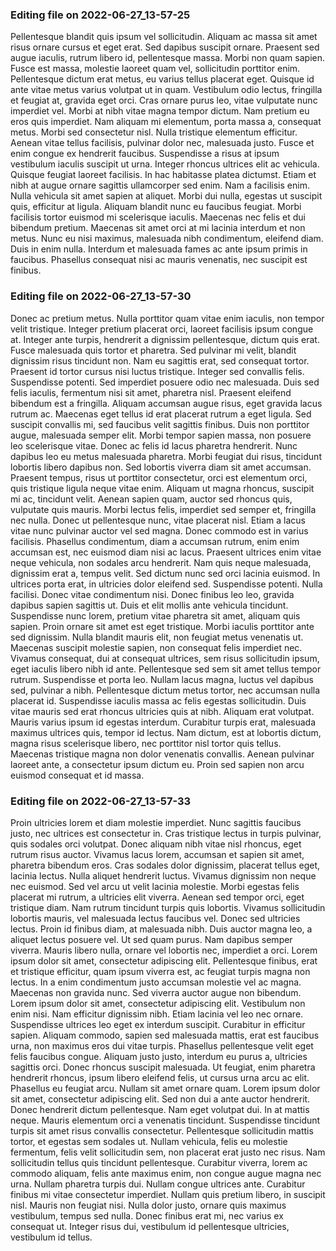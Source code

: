 

### Editing file on 2022-06-27_13-57-25

Pellentesque blandit quis ipsum vel sollicitudin. Aliquam ac massa sit amet risus ornare cursus et eget erat. Sed dapibus suscipit ornare. Praesent sed augue iaculis, rutrum libero id, pellentesque massa. Morbi non quam sapien. Fusce est massa, molestie laoreet quam vel, sollicitudin porttitor enim. Pellentesque dictum erat metus, eu varius tellus placerat eget. Quisque id ante vitae metus varius volutpat ut in quam. Vestibulum odio lectus, fringilla et feugiat at, gravida eget orci. Cras ornare purus leo, vitae vulputate nunc imperdiet vel.
Morbi at nibh vitae magna tempor dictum. Nam pretium eu eros quis imperdiet. Nam aliquam mi elementum, porta massa a, consequat metus. Morbi sed consectetur nisl. Nulla tristique elementum efficitur. Aenean vitae tellus facilisis, pulvinar dolor nec, malesuada justo. Fusce et enim congue ex hendrerit faucibus. Suspendisse a risus at ipsum vestibulum iaculis suscipit ut urna. Integer rhoncus ultrices elit ac vehicula. Quisque feugiat laoreet facilisis. In hac habitasse platea dictumst. Etiam et nibh at augue ornare sagittis ullamcorper sed enim.
Nam a facilisis enim. Nulla vehicula sit amet sapien at aliquet. Morbi dui nulla, egestas ut suscipit quis, efficitur at ligula. Aliquam blandit nunc eu faucibus feugiat. Morbi facilisis tortor euismod mi scelerisque iaculis. Maecenas nec felis et dui bibendum pretium. Maecenas sit amet orci at mi lacinia interdum et non metus. Nunc eu nisi maximus, malesuada nibh condimentum, eleifend diam. Duis in enim nulla. Interdum et malesuada fames ac ante ipsum primis in faucibus. Phasellus consequat nisi ac mauris venenatis, nec suscipit est finibus.




### Editing file on 2022-06-27_13-57-30

Donec ac pretium metus. Nulla porttitor quam vitae enim iaculis, non tempor velit tristique. Integer pretium placerat orci, laoreet facilisis ipsum congue at. Integer ante turpis, hendrerit a dignissim pellentesque, dictum quis erat. Fusce malesuada quis tortor et pharetra. Sed pulvinar mi velit, blandit dignissim risus tincidunt non. Nam eu sagittis erat, sed consequat tortor.
Praesent id tortor cursus nisi luctus tristique. Integer sed convallis felis. Suspendisse potenti. Sed imperdiet posuere odio nec malesuada. Duis sed felis iaculis, fermentum nisi sit amet, pharetra nisl. Praesent eleifend bibendum est a fringilla. Aliquam accumsan augue risus, eget gravida lacus rutrum ac. Maecenas eget tellus id erat placerat rutrum a eget ligula. Sed suscipit convallis mi, sed faucibus velit sagittis finibus. Duis non porttitor augue, malesuada semper elit. Morbi tempor sapien massa, non posuere leo scelerisque vitae. Donec ac felis id lacus pharetra hendrerit. Nunc dapibus leo eu metus malesuada pharetra. Morbi feugiat dui risus, tincidunt lobortis libero dapibus non.
Sed lobortis viverra diam sit amet accumsan. Praesent tempus, risus ut porttitor consectetur, orci est elementum orci, quis tristique ligula neque vitae enim. Aliquam ut magna rhoncus, suscipit mi ac, tincidunt velit. Aenean sapien quam, auctor sed rhoncus quis, vulputate quis mauris. Morbi lectus felis, imperdiet sed semper et, fringilla nec nulla. Donec ut pellentesque nunc, vitae placerat nisl. Etiam a lacus vitae nunc pulvinar auctor vel sed magna. Donec commodo est in varius facilisis. Phasellus condimentum, diam a accumsan rutrum, enim enim accumsan est, nec euismod diam nisi ac lacus. Praesent ultrices enim vitae neque vehicula, non sodales arcu hendrerit. Nam quis neque malesuada, dignissim erat a, tempus velit. Sed dictum nunc sed orci lacinia euismod. In ultrices porta erat, in ultricies dolor eleifend sed. Suspendisse potenti.
Nulla facilisi. Donec vitae condimentum nisi. Donec finibus leo leo, gravida dapibus sapien sagittis ut. Duis et elit mollis ante vehicula tincidunt. Suspendisse nunc lorem, pretium vitae pharetra sit amet, aliquam quis sapien. Proin ornare sit amet est eget tristique. Morbi iaculis porttitor ante sed dignissim.
Nulla blandit mauris elit, non feugiat metus venenatis ut. Maecenas suscipit molestie sapien, non consequat felis imperdiet nec. Vivamus consequat, dui at consequat ultrices, sem risus sollicitudin ipsum, eget iaculis libero nibh id ante. Pellentesque sed sem sit amet tellus tempor rutrum. Suspendisse et porta leo. Nullam lacus magna, luctus vel dapibus sed, pulvinar a nibh. Pellentesque dictum metus tortor, nec accumsan nulla placerat id. Suspendisse iaculis massa ac felis egestas sollicitudin. Duis vitae mauris sed erat rhoncus ultricies quis at nibh. Aliquam erat volutpat. Mauris varius ipsum id egestas interdum. Curabitur turpis erat, malesuada maximus ultrices quis, tempor id lectus. Nam dictum, est at lobortis dictum, magna risus scelerisque libero, nec porttitor nisl tortor quis tellus. Maecenas tristique magna non dolor venenatis convallis. Aenean pulvinar laoreet ante, a consectetur ipsum dictum eu. Proin sed sapien non arcu euismod consequat et id massa.




### Editing file on 2022-06-27_13-57-33

Proin ultricies lorem et diam molestie imperdiet. Nunc sagittis faucibus justo, nec ultrices est consectetur in. Cras tristique lectus in turpis pulvinar, quis sodales orci volutpat. Donec aliquam nibh vitae nisl rhoncus, eget rutrum risus auctor. Vivamus lacus lorem, accumsan et sapien sit amet, pharetra bibendum eros. Cras sodales dolor dignissim, placerat tellus eget, lacinia lectus. Nulla aliquet hendrerit luctus. Vivamus dignissim non neque nec euismod. Sed vel arcu ut velit lacinia molestie. Morbi egestas felis placerat mi rutrum, a ultricies elit viverra. Aenean sed tempor orci, eget tristique diam. Nam rutrum tincidunt turpis quis lobortis.
Vivamus sollicitudin lobortis mauris, vel malesuada lectus faucibus vel. Donec sed ultricies lectus. Proin id finibus diam, at malesuada nibh. Duis auctor magna leo, a aliquet lectus posuere vel. Ut sed quam purus. Nam dapibus semper viverra. Mauris libero nulla, ornare vel lobortis nec, imperdiet a orci. Lorem ipsum dolor sit amet, consectetur adipiscing elit. Pellentesque finibus, erat et tristique efficitur, quam ipsum viverra est, ac feugiat turpis magna non lectus. In a enim condimentum justo accumsan molestie vel ac magna. Maecenas non gravida nunc. Sed viverra auctor augue non bibendum. Lorem ipsum dolor sit amet, consectetur adipiscing elit.
Vestibulum non enim nisi. Nam efficitur dignissim nibh. Etiam lacinia vel leo nec ornare. Suspendisse ultrices leo eget ex interdum suscipit. Curabitur in efficitur sapien. Aliquam commodo, sapien sed malesuada mattis, erat est faucibus urna, non maximus eros dui vitae turpis. Phasellus pellentesque velit eget felis faucibus congue. Aliquam justo justo, interdum eu purus a, ultricies sagittis orci. Donec rhoncus suscipit malesuada. Ut feugiat, enim pharetra hendrerit rhoncus, ipsum libero eleifend felis, ut cursus urna arcu ac elit. Phasellus eu feugiat arcu. Nullam sit amet ornare quam. Lorem ipsum dolor sit amet, consectetur adipiscing elit. Sed non dui a ante auctor hendrerit. Donec hendrerit dictum pellentesque.
Nam eget volutpat dui. In at mattis neque. Mauris elementum orci a venenatis tincidunt. Suspendisse tincidunt turpis sit amet risus convallis consectetur. Pellentesque sollicitudin mattis tortor, et egestas sem sodales ut. Nullam vehicula, felis eu molestie fermentum, felis velit sollicitudin sem, non placerat erat justo nec risus. Nam sollicitudin tellus quis tincidunt pellentesque. Curabitur viverra, lorem ac commodo aliquam, felis ante maximus enim, non congue augue magna nec urna. Nullam pharetra turpis dui. Nullam congue ultrices ante. Curabitur finibus mi vitae consectetur imperdiet. Nullam quis pretium libero, in suscipit nisl. Mauris non feugiat nisi. Nulla dolor justo, ornare quis maximus vestibulum, tempus sed nulla. Donec finibus erat mi, nec varius ex consequat ut. Integer risus dui, vestibulum id pellentesque ultricies, vestibulum id tellus.


